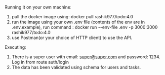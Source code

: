 Running it on your own machine:

1. pull the docker image using: docker pull rashik977/todo:4.0
2. run the image using your own .env file (contents of the env are in .env.example), run command : docker run --env-file .env -p 3000:3000 rashik977/todo:4.0
3. use Postman(or your choice of HTTP client) to use the API.

Executing:
1. There is a super user with email: super@super.com and password: 1234. Log in from route auth/login
2. The data has been validated using schema for users and tasks.
